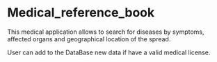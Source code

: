 # Medical_reference_book
This medical application allows to search for diseases by symptoms, affected organs and geographical location of the spread.

User can add to the DataBase new data if have a valid medical license.
